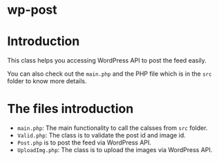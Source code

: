 # wp-post

# Introduction
This class helps you accessing WordPress API to post the feed easily.

You can also check out the ```main.php``` and the PHP file which is in the ```src``` folder to know more details.

# The files introduction

- ```main.php```: The main functionality to call the calsses from ```src``` folder.
- ```Valid.php```: The class is to validate the post id and image id.
- ```Post.php``` is to post the feed via WordPress API.
- ```UploadImg.php```: The class is to upload the images via WordPress API.
